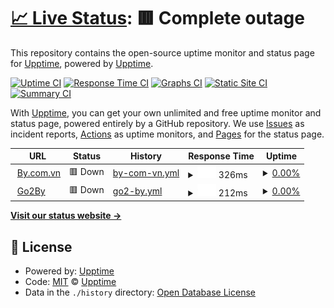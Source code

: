 # [📈 Live Status](https://demo.upptime.js.org): <!--live status--> **🟥 Complete outage**

This repository contains the open-source uptime monitor and status page for [Upptime](https://upptime.js.org), powered by [Upptime](https://github.com/upptime/upptime).

[![Uptime CI](https://github.com/upptime/upptime/workflows/Uptime%20CI/badge.svg)](https://github.com/upptime/upptime/actions?query=workflow%3A%22Uptime+CI%22)
[![Response Time CI](https://github.com/upptime/upptime/workflows/Response%20Time%20CI/badge.svg)](https://github.com/upptime/upptime/actions?query=workflow%3A%22Response+Time+CI%22)
[![Graphs CI](https://github.com/upptime/upptime/workflows/Graphs%20CI/badge.svg)](https://github.com/upptime/upptime/actions?query=workflow%3A%22Graphs+CI%22)
[![Static Site CI](https://github.com/upptime/upptime/workflows/Static%20Site%20CI/badge.svg)](https://github.com/upptime/upptime/actions?query=workflow%3A%22Static+Site+CI%22)
[![Summary CI](https://github.com/upptime/upptime/workflows/Summary%20CI/badge.svg)](https://github.com/upptime/upptime/actions?query=workflow%3A%22Summary+CI%22)

With [Upptime](https://upptime.js.org), you can get your own unlimited and free uptime monitor and status page, powered entirely by a GitHub repository. We use [Issues](https://github.com/upptime/upptime/issues) as incident reports, [Actions](https://github.com/upptime/upptime/actions) as uptime monitors, and [Pages](https://demo.upptime.js.org) for the status page.

<!--start: status pages-->
<!-- This summary is generated by Upptime (https://github.com/upptime/upptime) -->
<!-- Do not edit this manually, your changes will be overwritten -->
<!-- prettier-ignore -->
| URL | Status | History | Response Time | Uptime |
| --- | ------ | ------- | ------------- | ------ |
| <img alt="" src="https://icons.duckduckgo.com/ip3/by.com.vn.ico" height="13"> [By.com.vn](https://by.com.vn) | 🟥 Down | [by-com-vn.yml](https://github.com/navis-digital/by.com.vn/commits/HEAD/history/by-com-vn.yml) | <details><summary><img alt="Response time graph" src="./graphs/by-com-vn/response-time-week.png" height="20"> 326ms</summary><br><a href="https://upptime.github.io/upptime/history/by-com-vn"><img alt="Response time 393" src="https://img.shields.io/endpoint?url=https%3A%2F%2Fraw.githubusercontent.com%2Fnavis-digital%2Fby.com.vn%2FHEAD%2Fapi%2Fby-com-vn%2Fresponse-time.json"></a><br><a href="https://upptime.github.io/upptime/history/by-com-vn"><img alt="24-hour response time 247" src="https://img.shields.io/endpoint?url=https%3A%2F%2Fraw.githubusercontent.com%2Fnavis-digital%2Fby.com.vn%2FHEAD%2Fapi%2Fby-com-vn%2Fresponse-time-day.json"></a><br><a href="https://upptime.github.io/upptime/history/by-com-vn"><img alt="7-day response time 326" src="https://img.shields.io/endpoint?url=https%3A%2F%2Fraw.githubusercontent.com%2Fnavis-digital%2Fby.com.vn%2FHEAD%2Fapi%2Fby-com-vn%2Fresponse-time-week.json"></a><br><a href="https://upptime.github.io/upptime/history/by-com-vn"><img alt="30-day response time 310" src="https://img.shields.io/endpoint?url=https%3A%2F%2Fraw.githubusercontent.com%2Fnavis-digital%2Fby.com.vn%2FHEAD%2Fapi%2Fby-com-vn%2Fresponse-time-month.json"></a><br><a href="https://upptime.github.io/upptime/history/by-com-vn"><img alt="1-year response time 446" src="https://img.shields.io/endpoint?url=https%3A%2F%2Fraw.githubusercontent.com%2Fnavis-digital%2Fby.com.vn%2FHEAD%2Fapi%2Fby-com-vn%2Fresponse-time-year.json"></a></details> | <details><summary><a href="https://upptime.github.io/upptime/history/by-com-vn">0.00%</a></summary><a href="https://upptime.github.io/upptime/history/by-com-vn"><img alt="All-time uptime 6.64%" src="https://img.shields.io/endpoint?url=https%3A%2F%2Fraw.githubusercontent.com%2Fnavis-digital%2Fby.com.vn%2FHEAD%2Fapi%2Fby-com-vn%2Fuptime.json"></a><br><a href="https://upptime.github.io/upptime/history/by-com-vn"><img alt="24-hour uptime 0.00%" src="https://img.shields.io/endpoint?url=https%3A%2F%2Fraw.githubusercontent.com%2Fnavis-digital%2Fby.com.vn%2FHEAD%2Fapi%2Fby-com-vn%2Fuptime-day.json"></a><br><a href="https://upptime.github.io/upptime/history/by-com-vn"><img alt="7-day uptime 0.00%" src="https://img.shields.io/endpoint?url=https%3A%2F%2Fraw.githubusercontent.com%2Fnavis-digital%2Fby.com.vn%2FHEAD%2Fapi%2Fby-com-vn%2Fuptime-week.json"></a><br><a href="https://upptime.github.io/upptime/history/by-com-vn"><img alt="30-day uptime 1.38%" src="https://img.shields.io/endpoint?url=https%3A%2F%2Fraw.githubusercontent.com%2Fnavis-digital%2Fby.com.vn%2FHEAD%2Fapi%2Fby-com-vn%2Fuptime-month.json"></a><br><a href="https://upptime.github.io/upptime/history/by-com-vn"><img alt="1-year uptime 5.33%" src="https://img.shields.io/endpoint?url=https%3A%2F%2Fraw.githubusercontent.com%2Fnavis-digital%2Fby.com.vn%2FHEAD%2Fapi%2Fby-com-vn%2Fuptime-year.json"></a></details>
| <img alt="" src="https://icons.duckduckgo.com/ip3/g2.by.ico" height="13"> [Go2By](https://g2.by) | 🟥 Down | [go2-by.yml](https://github.com/navis-digital/by.com.vn/commits/HEAD/history/go2-by.yml) | <details><summary><img alt="Response time graph" src="./graphs/go2-by/response-time-week.png" height="20"> 212ms</summary><br><a href="https://upptime.github.io/upptime/history/go2-by"><img alt="Response time 156" src="https://img.shields.io/endpoint?url=https%3A%2F%2Fraw.githubusercontent.com%2Fnavis-digital%2Fby.com.vn%2FHEAD%2Fapi%2Fgo2-by%2Fresponse-time.json"></a><br><a href="https://upptime.github.io/upptime/history/go2-by"><img alt="24-hour response time 187" src="https://img.shields.io/endpoint?url=https%3A%2F%2Fraw.githubusercontent.com%2Fnavis-digital%2Fby.com.vn%2FHEAD%2Fapi%2Fgo2-by%2Fresponse-time-day.json"></a><br><a href="https://upptime.github.io/upptime/history/go2-by"><img alt="7-day response time 212" src="https://img.shields.io/endpoint?url=https%3A%2F%2Fraw.githubusercontent.com%2Fnavis-digital%2Fby.com.vn%2FHEAD%2Fapi%2Fgo2-by%2Fresponse-time-week.json"></a><br><a href="https://upptime.github.io/upptime/history/go2-by"><img alt="30-day response time 186" src="https://img.shields.io/endpoint?url=https%3A%2F%2Fraw.githubusercontent.com%2Fnavis-digital%2Fby.com.vn%2FHEAD%2Fapi%2Fgo2-by%2Fresponse-time-month.json"></a><br><a href="https://upptime.github.io/upptime/history/go2-by"><img alt="1-year response time 165" src="https://img.shields.io/endpoint?url=https%3A%2F%2Fraw.githubusercontent.com%2Fnavis-digital%2Fby.com.vn%2FHEAD%2Fapi%2Fgo2-by%2Fresponse-time-year.json"></a></details> | <details><summary><a href="https://upptime.github.io/upptime/history/go2-by">0.00%</a></summary><a href="https://upptime.github.io/upptime/history/go2-by"><img alt="All-time uptime 4.93%" src="https://img.shields.io/endpoint?url=https%3A%2F%2Fraw.githubusercontent.com%2Fnavis-digital%2Fby.com.vn%2FHEAD%2Fapi%2Fgo2-by%2Fuptime.json"></a><br><a href="https://upptime.github.io/upptime/history/go2-by"><img alt="24-hour uptime 0.00%" src="https://img.shields.io/endpoint?url=https%3A%2F%2Fraw.githubusercontent.com%2Fnavis-digital%2Fby.com.vn%2FHEAD%2Fapi%2Fgo2-by%2Fuptime-day.json"></a><br><a href="https://upptime.github.io/upptime/history/go2-by"><img alt="7-day uptime 0.00%" src="https://img.shields.io/endpoint?url=https%3A%2F%2Fraw.githubusercontent.com%2Fnavis-digital%2Fby.com.vn%2FHEAD%2Fapi%2Fgo2-by%2Fuptime-week.json"></a><br><a href="https://upptime.github.io/upptime/history/go2-by"><img alt="30-day uptime 1.38%" src="https://img.shields.io/endpoint?url=https%3A%2F%2Fraw.githubusercontent.com%2Fnavis-digital%2Fby.com.vn%2FHEAD%2Fapi%2Fgo2-by%2Fuptime-month.json"></a><br><a href="https://upptime.github.io/upptime/history/go2-by"><img alt="1-year uptime 0.00%" src="https://img.shields.io/endpoint?url=https%3A%2F%2Fraw.githubusercontent.com%2Fnavis-digital%2Fby.com.vn%2FHEAD%2Fapi%2Fgo2-by%2Fuptime-year.json"></a></details>

<!--end: status pages-->

[**Visit our status website →**](https://demo.upptime.js.org)

## 📄 License

- Powered by: [Upptime](https://github.com/upptime/upptime)
- Code: [MIT](./LICENSE) © [Upptime](https://upptime.js.org)
- Data in the `./history` directory: [Open Database License](https://opendatacommons.org/licenses/odbl/1-0/)
